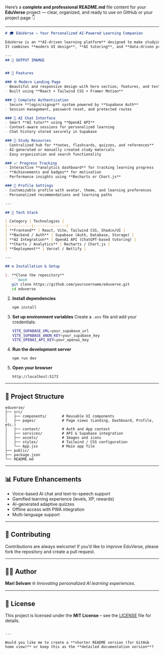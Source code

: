 Here’s a **complete and professional README.md** file content for your **EduVerse** project — clear, organized, and ready to use on GitHub or your project page 👇

---

````markdown
# 🎓 EduVerse – Your Personalized AI-Powered Learning Companion

EduVerse is an **AI-driven learning platform** designed to make studying smarter, more interactive, and deeply personalized.  
It combines **modern UI design**, **AI tutoring**, and **data-driven progress tracking** to help learners achieve their full potential.

---
## 📜 OUTPUT IMAMGE


## 🚀 Features

### 🌐 Modern Landing Page
- Beautiful and responsive design with hero section, features, and testimonials  
- Built using **React + Tailwind CSS + Framer Motion**  

### 🔐 Complete Authentication
- Secure **login/signup** system powered by **Supabase Auth**  
- Session management, password reset, and protected routes  

### 🤖 AI Chat Interface
- Smart **AI tutor** using **OpenAI API**  
- Context-aware sessions for personalized learning  
- Chat history stored securely in Supabase  

### 📘 Study Resources
- Centralized hub for **notes, flashcards, quizzes, and references**  
- AI-generated or manually created study materials  
- Easy organization and search functionality  

### 📈 Progress Tracking
- Interactive **analytics dashboard** for tracking learning progress  
- **Achievements and badges** for motivation  
- Performance insights using **Recharts or Chart.js**  

### 👤 Profile Settings
- Customizable profile with avatar, theme, and learning preferences  
- Personalized recommendations and learning paths  

---

## 🧠 Tech Stack

| Category | Technologies |
|-----------|---------------|
| **Frontend** | React, Vite, Tailwind CSS, Shadcn/UI |
| **Backend / Auth** | Supabase (Auth, Database, Storage) |
| **AI Integration** | OpenAI API (ChatGPT-based tutoring) |
| **Charts / Analytics** | Recharts / Chart.js |
| **Deployment** | Vercel / Netlify |

---

## ⚙️ Installation & Setup

1. **Clone the repository**
   ```bash
   git clone https://github.com/yourusername/eduverse.git
   cd eduverse
````

2. **Install dependencies**

   ```bash
   npm install
   ```

3. **Set up environment variables**
   Create a `.env` file and add your credentials:

   ```bash
   VITE_SUPABASE_URL=your_supabase_url
   VITE_SUPABASE_ANON_KEY=your_supabase_key
   VITE_OPENAI_API_KEY=your_openai_key
   ```

4. **Run the development server**

   ```bash
   npm run dev
   ```

5. **Open your browser**

   ```
   http://localhost:5173
   ```

---

## 🧩 Project Structure

```
eduverse/
├── src/
│   ├── components/       # Reusable UI components
│   ├── pages/            # Page views (Landing, Dashboard, Profile, etc.)
│   ├── context/          # Auth and App context
│   ├── services/         # API & Supabase integration
│   ├── assets/           # Images and icons
│   ├── styles/           # Tailwind / CSS configuration
│   └── App.jsx           # Main app file
├── public/
├── package.json
└── README.md
```

---

## 📊 Future Enhancements

* Voice-based AI chat and text-to-speech support
* Gamified learning experience (levels, XP, rewards)
* AI-generated adaptive quizzes
* Offline access with PWA integration
* Multi-language support

---

## 🤝 Contributing

Contributions are always welcome!
If you’d like to improve EduVerse, please fork the repository and create a pull request.

---

## 🧑‍💻 Author

**Mari Selvam**
🌐 *Innovating personalized AI learning experiences.*

---

## 📜 License

This project is licensed under the **MIT License** – see the [LICENSE](LICENSE) file for details.

```

---

Would you like me to create a **shorter README version (for GitHub home view)** or keep this as the **detailed documentation version**?
```

